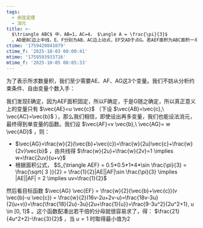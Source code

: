 ```yaml
---
tags:
  - 余弦定理
  - 消元
title: >-
  $\triangle ABC$ 中，AB=1，AC=4， $\angle A = \frac{\pi}{3}$
  ，AD是BC边上中线，E、F分别为AB、AC边上动点，EF交AD于点G。若AEF面积为ABC面积一半，求 $\vec{AG}\vec{EF}$ 最小值
ctime: '1759420841079'
ctime_f: '2025-10-03 00:00:41'
mtime: '1759593933716'
mtime_f: '2025-10-05 00:05:33'
---
```

为了表示所求数量积，我们至少需要AE、AF、AG这3个变量。我们不妨从分析约束条件、自由变量个数入手：

我们发现E确定，因为AEF面积固定，所以F确定，于是G随之确定，所以真正意义上的变量只有 $\vec{AE}=u \vec{c}$ （下设 $\vec{AB}=\vec{c},\ \vec{AC}=\vec{b}$ ），那么我们相信，即使设出再多变量，我们也能设法消元，最终得到单变量的函数。我们设 $\vec{AF}=v \vec{b},\ \vec{AG}= w \vec{AD}$ ，则：

- $\vec{AG}=\frac{w}{2}(\vec{b}+\vec{c})=\frac{w}{2u}\vec{c}+\frac{w}{2v}\vec{b}$ ，由共线得 $\frac{w}{2u}+\frac{w}{2v}=1 \implies w=\frac{2uv}{u+v}$
- 根据面积公式， $S_{\triangle AEF} = 0.5*0.5*1*4*\sin \frac{\pi}{3} = \frac{\sqrt{ 3 }}{2} = \frac{1}{2}|AE||AF|\sin \frac{\pi}{3} \implies |AE||AF| = 2 \implies uv=\frac{1}{2}$

然后看目标函数 $\vec{AG} \vec{EF} = \frac{w}{2}(\vec{b}+\vec{c})(v \vec{b}-u \vec{c}) = \frac{w}{2}(16v-2u+2v-u)=\frac{18v-3u}{2(u+v)}=\frac{\frac{18}{2u}-3u}{2u+\frac{1}{u}}=\frac{9-3u^2}{2u^2+1}, u \in [0, 1]$ 。这个函数配凑出若干倍的分母就很容易求了，得： $\frac{21}{4u^2+2}-\frac{3}{2}$ ，当 $u=1$ 时取得最小值为2
